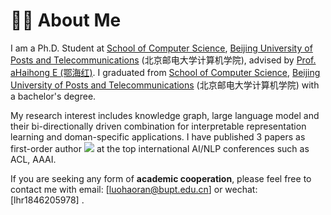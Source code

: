 # 👦🏻 About Me
I am a Ph.D. Student at [School of Computer Science](https://scs.bupt.edu.cn/), [Beijing University of Posts and Telecommunications](https://www.bupt.edu.cn/) (北京邮电大学计算机学院), advised by [Prof. aHaihong E (鄂海红)](https://teacher.bupt.edu.cn/ehaihong/zh_CN/index.htm). I graduated from [School of Computer Science](https://scs.bupt.edu.cn/), [Beijing University of Posts and Telecommunications](https://www.bupt.edu.cn/) (北京邮电大学计算机学院) with a bachelor's degree. 
<!-- <img src='./images/bupt.png' style='width: 6em;'> -->

My research interest includes knowledge graph, large language model and their bi-directionally driven combination for interpretable representation learning and doman-specific applications. I have published 3 papers as first-order author <a href='https://scholar.google.com/citations?user=Q9Nv9mcAAAAJ'><img src="https://img.shields.io/endpoint?url=https://scholar.google.com/citations?user=Q9Nv9mcAAAAJ&logo=Google%20Scholar&labelColor=f6f6f6&color=9cf&style=flat&label=citations"></a> at the top international AI/NLP conferences such as ACL, AAAI. 

If you are seeking any form of **academic cooperation**, please feel free to contact me with email: \[[luohaoran@bupt.edu.cn](mailto:luohaoran@bupt.edu.cn)\] or wechat: \[lhr1846205978\] .
